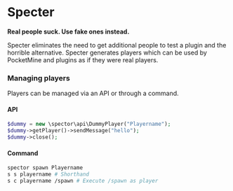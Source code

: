 Specter
=======
**Real people suck. Use fake ones instead.**

Specter eliminates the need to get additional people to test a plugin and the horrible alternative. Specter generates players which can be used by PocketMine and plugins as if they were real players.

### Managing players
Players can be managed via an API or through a command. 
#### API
```php
$dummy = new \spector\api\DummyPlayer("Playername");
$dummy->getPlayer()->sendMessage("hello");
$dummy->close();
```
#### Command
```bash
spector spawn Playername
s s playername # Shorthand
s c playername /spawn # Execute /spawn as player
```

